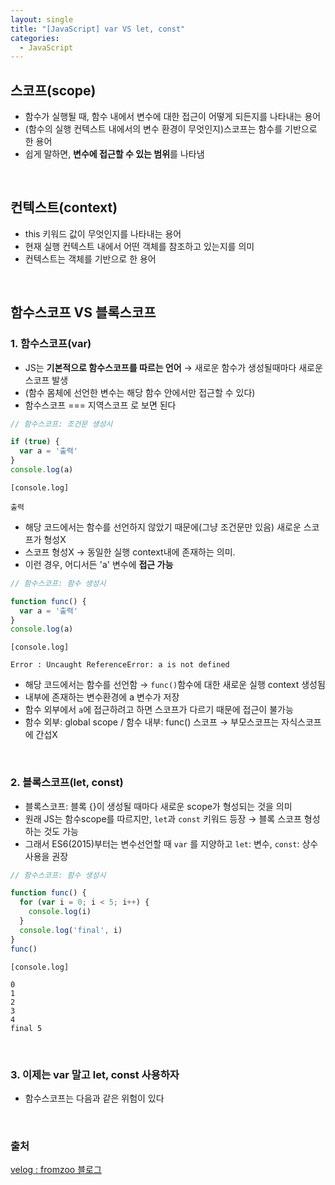```yaml
---
layout: single
title: "[JavaScript] var VS let, const"
categories:
  - JavaScript
---
```


## 스코프(scope)

- 함수가 실행될 때, 함수 내에서 변수에 대한 접근이 어떻게 되든지를 나타내는 용어
- (함수의 실행 컨텍스트 내에서의 변수 환경이 무엇인지)스코프는 함수를 기반으로 한 용어
- 쉽게 말하면, **변수에 접근할 수 있는 범위**를 나타냄

<br>

## 컨텍스트(context)

- this 키워드 값이 무엇인지를 나타내는 용어
- 현재 실행 컨텍스트 내에서 어떤 객체를 참조하고 있는지를 의미
- 컨텍스트는 객체를 기반으로 한 용어


<br>

## 함수스코프 VS 블록스코프

### 1. 함수스코프(var)

- JS는 **기본적으로 함수스코프를 따르는 언어** → 새로운 함수가 생성될때마다 새로운 스코프 발생
- (함수 몸체에 선언한 변수는 해당 함수 안에서만 접근할 수 있다)
- 함수스코프 === 지역스코프 로 보면 된다

```javascript
// 함수스코프: 조건문 생성시

if (true) {
  var a = '출력'
}
console.log(a)   
```

```
[console.log]

출력
```

- 해당 코드에서는 함수를 선언하지 않았기 때문에(그냥 조건문만 있음) 새로운 스코프가 형성X
- 스코프 형성X → 동일한 실행 context내에 존재하는 의미.
- 이런 경우, 어디서든 'a' 변수에 **접근 가능**


```javascript
// 함수스코프: 함수 생성시

function func() {
  var a = '출력'
}
console.log(a)
```

```
[console.log]

Error : Uncaught ReferenceError: a is not defined
```

- 해당 코드에서는 함수를 선언함 → `func()`함수에 대한 새로운 실행 context 생성됨
- 내부에 존재하는 변수환경에 a 변수가 저장
- 함수 외부에서 `a`에 접근하려고 하면 스코프가 다르기 때문에 접근이 불가능
- 함수 외부: global scope / 함수 내부: func() 스코프 → 부모스코프는 자식스코프에 간섭X

<br>

### 2. 블록스코프(let, const)

- 블록스코프: 블록 {}이 생성될 때마다 새로운 scope가 형성되는 것을 의미
- 원래 JS는 함수scope를 따르지만, `let`과 `const` 키워드 등장 → 블록 스코프 형성하는 것도 가능
- 그래서 ES6(2015)부터는 변수선언할 때 `var` 를 지양하고 `let`: 변수, `const`: 상수 사용을 권장

```javascript
// 함수스코프: 함수 생성시

function func() {
  for (var i = 0; i < 5; i++) {
    console.log(i)
  }
  console.log('final', i)
}
func()
```

```
[console.log]

0
1
2
3
4
final 5
```

<br>

### 3. 이제는 var 말고 let, const 사용하자 

- 함수스코프는 다음과 같은 위험이 있다

<br>

### 출처

[velog : fromzoo 블로그](https://velog.io/@fromzoo/%ED%95%A8%EC%88%98%EC%8A%A4%EC%BD%94%ED%94%84-vs-%EB%B8%94%EB%A1%9D%EC%8A%A4%EC%BD%94%ED%94%84)
